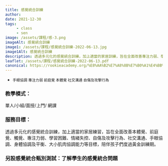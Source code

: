 ```yaml
---
title: 感覺統合訓練
author:
date: 2021-12-30
tags: 
     - class
     - sen
image: /assets/課程/感-3.png
imageAlt: 感覺統合訓練
image1: /assets/課程/感覺統合訓練-2022-06-13.jpg
image1Alt: 感覺統合訓練
description: 透過多元化的感覺統合訓練，加上適當的家居訓練，旨在全面改善專注力弱、學習困難、情緒及情緒失控、自傷及攻擊行為等情況，陪伴孩子們度過黃金訓練期。
leaflet: /assets/課程/感覺統合訓練-2022-06-13.pdf
canonical: https://rookieacademy.org/%E8%AA%B2%E7%A8%8B%E7%B0%A1%E4%BB%8B/%E6%84%9F%E8%A6%BA%E7%B5%B1%E5%90%88%E8%A8%93%E7%B7%B4/
---
```


* <small>手眼協調 專注力弱 前庭覺 本體覺 社交溝通 自傷及攻擊行為</small>

### 教學模式：

單人/小組/面授/上門/ 網課

### 服務目標：

透過多元化的感覺統合訓練，加上適當的家居練習，旨在全面改善本體覺、前庭覺、觸覺、專注力弱、學習困難、情緒失控、自傷及攻擊行為、社交溝通、手眼協調、身體協調及平衡、大小肌肉協調能力等目標，陪伴孩子們度過黃金訓練期。

### 另設感覺統合甄別測試：了解學生的感覺統合問題